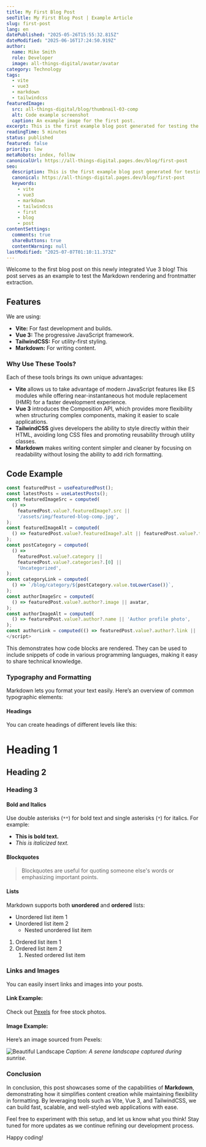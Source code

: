```yaml
---
title: My First Blog Post
seoTitle: My First Blog Post | Example Article
slug: first-post
lang: en
datePublished: "2025-05-26T15:55:32.815Z"
dateModified: "2025-06-16T17:24:50.919Z"
author:
  name: Mike Smith
  role: Developer
  image: all-things-digital/avatar/avatar
category: Technology
tags:
  - vite
  - vue3
  - markdown
  - tailwindcss
featuredImage:
  src: all-things-digital/blog/thumbnail-03-comp
  alt: Code example screenshot
  caption: An example image for the first post.
excerpt: This is the first example blog post generated for testing the Markdown processing and frontmatter structure. Welcome to the first blog post on this newly integrated Vue 3 blog! This post serves as an example to test the Markdown rendering and frontmatter extraction.
readingTime: 5 minutes
status: published
featured: false
priority: low
metaRobots: index, follow
canonicalUrl: https://all-things-digital.pages.dev/blog/first-post
seo:
  description: This is the first example blog post generated for testing the Markdown processing and frontmatter structure. Welcome to the first blog post on this newly int
  canonical: https://all-things-digital.pages.dev/blog/first-post
  keywords:
    - vite
    - vue3
    - markdown
    - tailwindcss
    - first
    - blog
    - post
contentSettings:
  comments: true
  shareButtons: true
  contentWarning: null
lastModified: "2025-07-07T01:10:11.373Z"
---
```


Welcome to the first blog post on this newly integrated Vue 3 blog! This post serves as an example to test the Markdown rendering and frontmatter extraction.

## Features

We are using:

- **Vite:** For fast development and builds.
- **Vue 3:** The progressive JavaScript framework.
- **TailwindCSS:** For utility-first styling.
- **Markdown:** For writing content.

### Why Use These Tools?

Each of these tools brings its own unique advantages:

- **Vite** allows us to take advantage of modern JavaScript features like ES modules while offering near-instantaneous hot module replacement (HMR) for a faster development experience.
- **Vue 3** introduces the Composition API, which provides more flexibility when structuring complex components, making it easier to scale applications.
- **TailwindCSS** gives developers the ability to style directly within their HTML, avoiding long CSS files and promoting reusability through utility classes.
- **Markdown** makes writing content simpler and cleaner by focusing on readability without losing the ability to add rich formatting.

## Code Example

```javascript
const featuredPost = useFeaturedPost();
const latestPosts = useLatestPosts();
const featuredImageSrc = computed(
  () =>
    featuredPost.value?.featuredImage?.src ||
    '/assets/img/featured-blog-comp.jpg',
);
const featuredImageAlt = computed(
  () => featuredPost.value?.featuredImage?.alt || featuredPost.value?.title,
);
const postCategory = computed(
  () =>
    featuredPost.value?.category ||
    featuredPost.value?.categories?.[0] ||
    'Uncategorized',
);
const categoryLink = computed(
  () => `/blog/category/${postCategory.value.toLowerCase()}`,
);
const authorImageSrc = computed(
  () => featuredPost.value?.author?.image || avatar,
);
const authorImageAlt = computed(
  () => featuredPost.value?.author?.name || 'Author profile photo',
);
const authorLink = computed(() => featuredPost.value?.author?.link || '/about');
</script>
```

This demonstrates how code blocks are rendered. They can be used to include snippets of code in various programming languages, making it easy to share technical knowledge.

### Typography and Formatting

Markdown lets you format your text easily. Here’s an overview of common typographic elements:

#### Headings

You can create headings of different levels like this:

# Heading 1

## Heading 2

### Heading 3

#### Bold and Italics

Use double asterisks (`**`) for bold text and single asterisks (`*`) for italics. For example:

- **This is bold text.**
- _This is italicized text._

#### Blockquotes

> Blockquotes are useful for quoting someone else's words or emphasizing important points.

#### Lists

Markdown supports both **unordered** and **ordered** lists:

- Unordered list item 1
- Unordered list item 2
  - Nested unordered list item

1. Ordered list item 1
2. Ordered list item 2
   1. Nested ordered list item

### Links and Images

You can easily insert links and images into your posts.

#### Link Example:

Check out [Pexels](https://www.pexels.com/) for free stock photos.

#### Image Example:

Here’s an image sourced from Pexels:

![Beautiful Landscape](https://images.pexels.com/photos/19928140/pexels-photo-19928140.jpeg?auto=compress&cs=tinysrgb&w=1260&h=750&dpr=2)
_Caption: A serene landscape captured during sunrise._

### Conclusion

In conclusion, this post showcases some of the capabilities of **Markdown**, demonstrating how it simplifies content creation while maintaining flexibility in formatting. By leveraging tools such as Vite, Vue 3, and TailwindCSS, we can build fast, scalable, and well-styled web applications with ease.

Feel free to experiment with this setup, and let us know what you think! Stay tuned for more updates as we continue refining our development process.

Happy coding!
